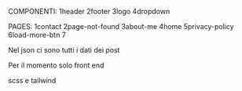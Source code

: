 COMPONENTI:
1header
2footer
3logo
4dropdown



PAGES:
1contact
2page-not-found
3about-me
4home
5privacy-policy
6load-more-btn
7


Nel json ci sono tutti i dati dei post


Per il momento solo front end

scss  e tailwind
